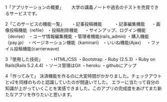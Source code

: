 
1「アプリケーションの概要」　 　大学の講義ノートや過去のテストを売買できるサービスです。

2「このサービスの機能一覧」 　
・記事投稿機能 　 　
・記事編集機能 　
・画像投稿機能（refile） 
・投稿削除機能 　
・サインアップ、ログイン機能（devise）
・ユーザ情報編集機能
・管理者機能(rails_admin)
・購入機能（pay.jp）
・ページネーション機能（kaminari） 
・いいね機能(Ajax)　
・ファイル投稿機能(carrierwave)　

3「使用した技術」 　
・HTML/CSS
・Bootstrap 
・Ruby (2.5.3)
・Ruby on Rails(Rails 5.2.4.4)
・ソース管理はGit
・heroku
・githubにアップ

4「作ってみて」
決済機能を作るのに大変時間がかかりました。チェックアウトとv2を同様のものと認識していたのが間違いでした。
エラーに当たって自分の知識が上がっていくことを実感できました。このアプリの完成度をあげてまた新たなアプリを作りたいと思います。

